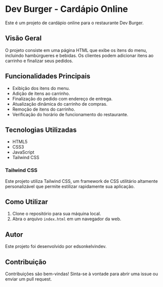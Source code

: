 # Dev Burger - Cardápio Online

Este é um projeto de cardápio online para o restaurante Dev Burger.
## Visão Geral

O projeto consiste em uma página HTML que exibe os itens do menu, incluindo hambúrgueres e bebidas. Os clientes podem adicionar itens ao carrinho e finalizar seus pedidos.

## Funcionalidades Principais

- Exibição dos itens do menu.
- Adição de itens ao carrinho.
- Finalização do pedido com endereço de entrega.
- Atualização dinâmica do carrinho de compras.
- Remoção de itens do carrinho.
- Verificação do horário de funcionamento do restaurante.

## Tecnologias Utilizadas

- HTML5
- CSS3
- JavaScript
- Tailwind CSS

### Tailwind CSS

Este projeto utiliza Tailwind CSS, um framework de CSS utilitário altamente personalizável que permite estilizar rapidamente sua aplicação.

## Como Utilizar

1. Clone o repositório para sua máquina local.
2. Abra o arquivo `index.html` em um navegador da web.

## Autor

Este projeto foi desenvolvido por edsonkelvindev.

## Contribuição

Contribuições são bem-vindas! Sinta-se à vontade para abrir uma issue ou enviar um pull request.
